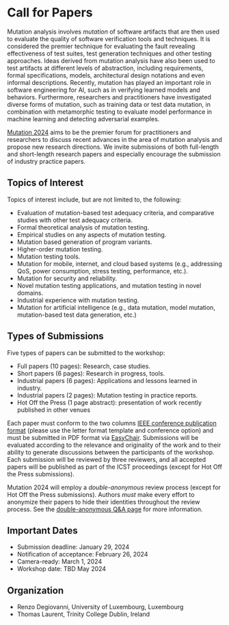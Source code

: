 # Call for Papers

Mutation analysis involves *mutation* of software artifacts that are then used to evaluate the quality of software verification tools and techniques. It is considered the premier technique for evaluating the fault revealing effectiveness of test suites, test generation techniques and other testing approaches. Ideas derived from mutation analysis have also been used to test artifacts at different levels of abstraction, including requirements, formal specifications, models, architectural design notations and even informal descriptions. Recently, mutation has played an important role in software engineering for AI, such as in verifying learned models and behaviors. Furthermore, researchers and practitioners have investigated diverse forms of mutation, such as training data or test data mutation, in combination with metamorphic testing to evaluate model performance in machine learning and detecting adversarial examples.

[Mutation 2024](https://mutation-workshop.github.io/2024/) aims to be the premier forum for practitioners and researchers to discuss recent advances in the area of mutation analysis and propose new research directions. We invite submissions of both full-length and short-length research papers and especially encourage the submission of industry practice papers.


## Topics of Interest

Topics of interest include, but are not limited to, the following:

- Evaluation of mutation-based test adequacy criteria, and comparative studies with other test adequacy criteria.
- Formal theoretical analysis of mutation testing.
- Empirical studies on any aspects of mutation testing.
- Mutation based generation of program variants.
- Higher-order mutation testing.
- Mutation testing tools.
- Mutation for mobile, internet, and cloud based systems (e.g., addressing QoS, power consumption, stress testing, performance, etc.).
- Mutation for security and reliability.
- Novel mutation testing applications, and mutation testing in novel domains.
- Industrial experience with mutation testing.
- Mutation for artificial intelligence (e.g., data mutation, model mutation, mutation-based test data generation, etc.)


## Types of Submissions

Five types of papers can be submitted to the workshop:

- Full papers (10 pages): Research, case studies.
- Short papers (6 pages): Research in progress, tools.
- Industrial papers (6 pages): Applications and lessons learned in industry.
- Industrial papers (2 pages): Mutation testing in practice reports.
- Hot Off the Press (1 page abstract): presentation of work recently published in other venues

Each paper must conform to the two columns [IEEE conference publication format](https://www.ieee.org/conferences/publishing/templates.html) (please use the letter format template and conference option) and must be submitted in PDF format via [EasyChair](). 
Submissions will be evaluated according to the relevance and originality of the work and to their ability to generate discussions between the participants of the workshop. Each submission will be reviewed by three reviewers, and all accepted papers will be published as part of the ICST proceedings (except for Hot Off the Press submissions).

Mutation 2024 will employ a *double-anonymous* review process (except for Hot Off the Press submissions). 
Authors *must* make every effort to anonymize their papers to hide their identities throughout the review process.
See the <a href="https://conf.researchr.org/track/icst-2024/icst-2024-papers#Submitting-to-ICST2024-Q-A">double-anonymous Q&A page</a> for more information. 


## Important Dates

- Submission deadline: January 29, 2024
- Notification of acceptance: February 26, 2024
- Camera-ready: March 1, 2024
- Workshop date: TBD May 2024


## Organization

- Renzo Degiovanni, University of Luxembourg, Luxembourg
- Thomas Laurent, Trinity College Dublin, Ireland
